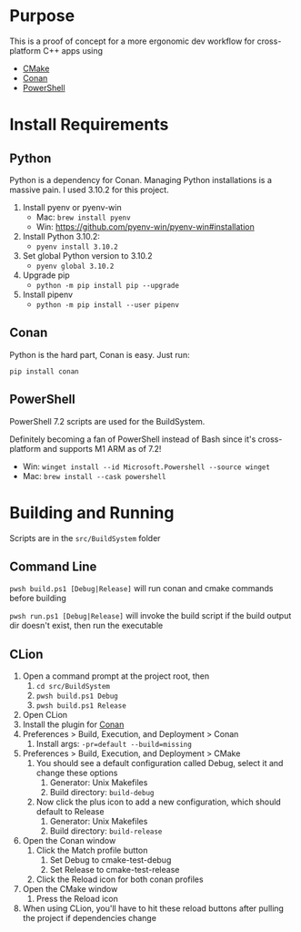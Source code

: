 # Purpose

This is a proof of concept for a more ergonomic dev workflow for cross-platform C++ apps using

* [CMake](https://cmake.org/)
* [Conan](https://conan.io/)
* [PowerShell](https://github.com/PowerShell/PowerShell)

# Install Requirements

## Python

Python is a dependency for Conan. Managing Python installations is a massive pain. I used 3.10.2 for this project.

1. Install pyenv or pyenv-win
   * Mac: ```brew install pyenv```
   * Win: https://github.com/pyenv-win/pyenv-win#installation
1. Install Python 3.10.2: 
   * ```pyenv install 3.10.2```
1. Set global Python version to 3.10.2
   * ```pyenv global 3.10.2```
1. Upgrade pip
   * ```python -m pip install pip --upgrade```
1. Install pipenv
   * ```python -m pip install --user pipenv```

## Conan

Python is the hard part, Conan is easy. Just run:

```pip install conan```

## PowerShell

PowerShell 7.2 scripts are used for the BuildSystem.

Definitely becoming a fan of PowerShell instead of Bash since it's cross-platform and supports M1 ARM as of 7.2!

* Win: ```winget install --id Microsoft.Powershell --source winget```
* Mac: ```brew install --cask powershell```

# Building and Running

Scripts are in the ```src/BuildSystem``` folder

## Command Line

```pwsh build.ps1 [Debug|Release]``` will run conan and cmake commands before building

```pwsh run.ps1 [Debug|Release]``` will invoke the build script if the build output dir doesn't exist, then run the executable

## CLion

1. Open a command prompt at the project root, then
   1. ```cd src/BuildSystem```
   2. ```pwsh build.ps1 Debug```
   3. ```pwsh build.ps1 Release```
2. Open CLion
3. Install the plugin for [Conan](https://plugins.jetbrains.com/plugin/11956-conan)
4. Preferences > Build, Execution, and Deployment > Conan
   1. Install args: ```-pr=default --build=missing```
5. Preferences > Build, Execution, and Deployment > CMake
   1. You should see a default configuration called Debug, select it and change these options
      1. Generator: Unix Makefiles
      2. Build directory: ```build-debug```
   2. Now click the plus icon to add a new configuration, which should default to Release
      1. Generator: Unix Makefiles
      2. Build directory: ```build-release```
6. Open the Conan window
   1. Click the Match profile button
      1. Set Debug to cmake-test-debug
      2. Set Release to cmake-test-release
   2. Click the Reload icon for both conan profiles
7. Open the CMake window
   1. Press the Reload icon
8. When using CLion, you'll have to hit these reload buttons after pulling the project if dependencies change
